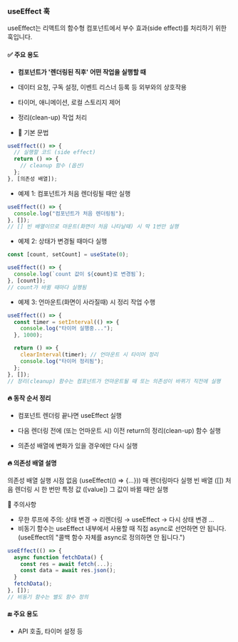 ### useEffect 훅

useEffect는 리액트의 함수형 컴포넌트에서 부수 효과(side effect)를 처리하기 위한 훅입니다.

#### ✅ 주요 용도

- **컴포넌트가 '렌더링된 직후' 어떤 작업을 실행할 때**
- 데이터 요청, 구독 설정, 이벤트 리스너 등록 등 외부와의 상호작용
- 타이머, 애니메이션, 로컬 스토리지 제어
- 정리(clean-up) 작업 처리

- 🔧 기본 문법

```jsx
useEffect(() => {
  // 실행할 코드 (side effect)
  return () => {
    // cleanup 함수 (옵션)
  };
}, [의존성 배열]);
```

- 예제 1: 컴포넌트가 처음 렌더링될 때만 실행

```jsx
useEffect(() => {
  console.log("컴포넌트가 처음 렌더링됨");
}, []);
// [] 빈 배열이므로 마운트(화면이 처음 나타날때) 시 딱 1번만 실행
```

- 예제 2: 상태가 변경될 때마다 실행

```jsx
const [count, setCount] = useState(0);

useEffect(() => {
  console.log(`count 값이 ${count}로 변경됨`);
}, [count]);
// count가 바뀔 때마다 실행됨
```

- 예제 3: 언마운트(화면이 사라질때) 시 정리 작업 수행

```jsx
useEffect(() => {
  const timer = setInterval(() => {
    console.log("타이머 실행중...");
  }, 1000);

  return () => {
    clearInterval(timer); // 언마운트 시 타이머 정리
    console.log("타이머 정리됨");
  };
}, []);
// 정리(cleanup) 함수는 컴포넌트가 언마운트될 때 또는 의존성이 바뀌기 직전에 실행
```

#### 🔥 동작 순서 정리

- 컴포넌트 렌더링 끝나면 useEffect 실행

- 다음 렌더링 전에 (또는 언마운트 시) 이전 return의 정리(clean-up) 함수 실행

- 의존성 배열에 변화가 있을 경우에만 다시 실행

#### 🔥 의존성 배열 설명

의존성 배열 실행 시점
없음 (useEffect(() => {...})) 매 렌더링마다 실행
빈 배열 ([]) 처음 렌더링 시 한 번만
특정 값 ([value]) 그 값이 바뀔 때만 실행

🚨 주의사항

- 무한 루프에 주의: 상태 변경 → 리렌더링 → useEffect → 다시 상태 변경 ...
- 비동기 함수는 useEffect 내부에서 사용할 때 직접 async로 선언하면 안 됩니다.
  (useEffect의 "콜백 함수 자체를 async로 정의하면 안 됩니다.")

```jsx
useEffect(() => {
  async function fetchData() {
    const res = await fetch(...);
    const data = await res.json();
  }
  fetchData();
}, []);
// 비동기 함수는 별도 함수 정의
```

#### 🔚 주요 용도

- API 호출, 타이머 설정 등
